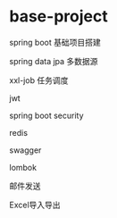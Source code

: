# base-project
spring boot 基础项目搭建

spring data jpa 多数据源

xxl-job 任务调度

jwt

spring boot security

redis

swagger

lombok

邮件发送

Excel导入导出

